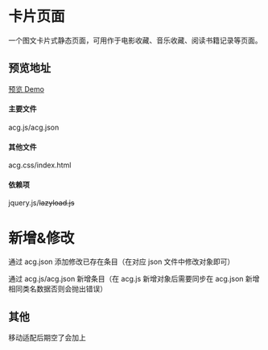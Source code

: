 # 卡片页面
一个图文卡片式静态页面，可用作于电影收藏、音乐收藏、阅读书籍记录等页面。
## 预览地址
[预览 Demo](https://app.2broear.com/acg/)
#### 主要文件
acg.js/acg.json
#### 其他文件
acg.css/index.html
#### 依赖项
jquery.js/~~lazyload.js~~

# 新增&修改
通过 acg.json 添加修改已存在条目（在对应 json 文件中修改对象即可）

通过 acg.js/acg.json 新增条目（在 acg.js 新增对象后需要同步在 acg.json 新增相同类名数据否则会抛出错误）

## 其他
移动适配后期空了会加上
